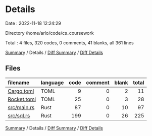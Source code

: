 # Details

Date : 2022-11-18 12:24:29

Directory /home/arlo/code/cs_coursework

Total : 4 files,  320 codes, 0 comments, 41 blanks, all 361 lines

[Summary](results.md) / Details / [Diff Summary](diff.md) / [Diff Details](diff-details.md)

## Files
| filename | language | code | comment | blank | total |
| :--- | :--- | ---: | ---: | ---: | ---: |
| [Cargo.toml](/Cargo.toml) | TOML | 9 | 0 | 2 | 11 |
| [Rocket.toml](/Rocket.toml) | TOML | 25 | 0 | 3 | 28 |
| [src/main.rs](/src/main.rs) | Rust | 87 | 0 | 10 | 97 |
| [src/sql.rs](/src/sql.rs) | Rust | 199 | 0 | 26 | 225 |

[Summary](results.md) / Details / [Diff Summary](diff.md) / [Diff Details](diff-details.md)